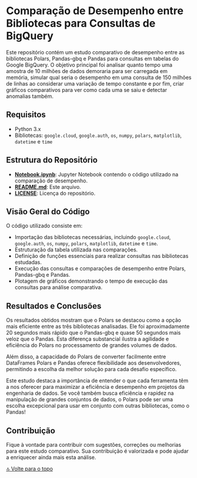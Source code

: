 # Comparação de Desempenho entre Bibliotecas para Consultas de BigQuery

Este repositório contém um estudo comparativo de desempenho entre as bibliotecas Polars, Pandas-gbq e Pandas para consultas em tabelas do Google BigQuery.
O objetivo principal foi analisar quanto tempo uma amostra de 10 milhões de dados demoraria para ser carregada em memória, simular qual seria o desempenho em uma consulta de 150 milhões de linhas ao considerar uma variação de tempo constante e por fim, criar gráficos comparativos para ver como cada uma se saiu e detectar anomalias também.

## Requisitos

- Python 3.x
- Bibliotecas: `google.cloud`, `google.auth`, `os`, `numpy`, `polars`, `matplotlib`, `datetime` e `time`

## Estrutura do Repositório

- **[Notebook.ipynb](polarsPandas/Analise_Do_Polars_PandasGbq_Pandas_Com_Dados_Do_BigQuery.ipynb)**: Jupyter Notebook contendo o código utilizado na comparação de desempenho.
- **[README.md](polarsPandas/README.md)**: Este arquivo.
- **[LICENSE](LICENSE)**: Licença do repositório.

## Visão Geral do Código

O código utilizado consiste em:

- Importação das bibliotecas necessárias, incluindo `google.cloud`, `google.auth`, `os`, `numpy`, `polars`, `matplotlib`, `datetime` e `time`.
- Estruturação da tabela utilizada nas comparações.
- Definição de funções essenciais para realizar consultas nas bibliotecas estudadas.
- Execução das consultas e comparações de desempenho entre Polars, Pandas-gbq e Pandas.
- Plotagem de gráficos demonstrando o tempo de execução das consultas para análise comparativa.

## Resultados e Conclusões

Os resultados obtidos mostram que o Polars se destacou como a opção mais eficiente entre as três bibliotecas analisadas. Ele foi aproximadamente 20 segundos mais rápido que o Pandas-gbq e quase 50 segundos mais veloz que o Pandas. Esta diferença substancial ilustra a agilidade e eficiência do Polars no processamento de grandes volumes de dados.

Além disso, a capacidade do Polars de converter facilmente entre DataFrames Polars e Pandas oferece flexibilidade aos desenvolvedores, permitindo a escolha da melhor solução para cada desafio específico.

Este estudo destaca a importância de entender  o que cada ferramenta têm a nos oferecer para maximizar a eficiência e desempenho em projetos da engenharia de dados.
Se você também busca eficiência e rapidez na manipulação de grandes conjuntos de dados, o Polars pode ser uma escolha excepcional para usar em conjunto com outras bibliotecas, como o Pandas!

## Contribuição

Fique à vontade para contribuir com sugestões, correções ou melhorias para este estudo comparativo. Sua contribuição é valorizada e pode ajudar a enriquecer ainda mais esta análise.

<a href="#top">🔝 Volte para o topo</a>
